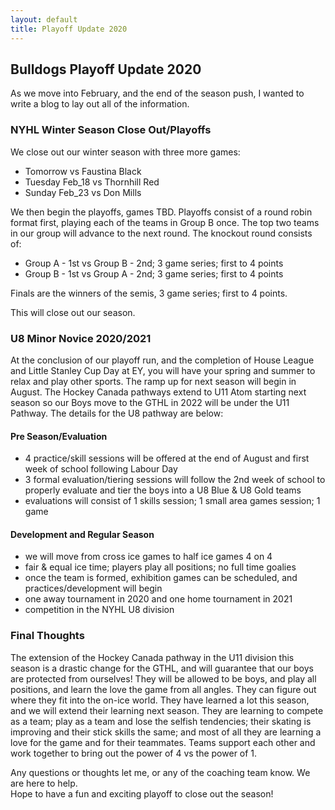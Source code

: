 ```yaml
---
layout: default
title: Playoff Update 2020
---
```


## Bulldogs Playoff Update 2020

As we move into February, and the end of the season push, I wanted to write a blog to lay out all of the information.

### NYHL Winter Season Close Out/Playoffs

We close out our winter season with three more games:
- Tomorrow vs Faustina Black
- Tuesday Feb_18 vs Thornhill Red
- Sunday Feb_23 vs Don Mills

We then begin the playoffs, games TBD. Playoffs consist of a round robin format first, playing each of the teams in Group B once. The top two teams in our group will advance to the next round. The knockout round consists of:

- Group A - 1st vs Group B - 2nd; 3 game series; first to 4 points
- Group B - 1st vs Group A - 2nd; 3 game series; first to 4 points

Finals are the winners of the semis, 3 game series; first to 4 points.

This will close out our season.

### U8 Minor Novice 2020/2021

At the conclusion of our playoff run, and the completion of House League and Little Stanley Cup Day at EY, you will have your spring and summer to relax and play other sports. The ramp up for next season will begin in August. The Hockey Canada pathways extend to U11 Atom starting next season so our Boys move to the GTHL in 2022 will be under the U11 Pathway. The details for the U8 pathway are below:

#### Pre Season/Evaluation
- 4 practice/skill sessions will be offered at the end of August and first week of school following Labour Day
- 3 formal evaluation/tiering sessions will follow the 2nd week of school to properly evaluate and tier the boys into a U8 Blue & U8 Gold teams
- evaluations will consist of 1 skills session; 1 small area games session; 1 game

#### Development and Regular Season
- we will move from cross ice games to half ice games 4 on 4
- fair & equal ice time; players play all positions; no full time goalies
- once the team is formed, exhibition games can be scheduled, and practices/development will begin
- one away tournament in 2020 and one home tournament in 2021
- competition in the NYHL U8 division

### Final Thoughts

The extension of the Hockey Canada pathway in the U11 division this season is a drastic change for the GTHL, and will guarantee that our boys are protected from ourselves! They will be allowed to be boys, and play all positions, and learn the love the game from all angles. They can figure out where they fit into the on-ice world. They have learned a lot this season, and we will extend their learning next season. They are learning to compete as a team; play as a team and lose the selfish tendencies; their skating is improving and their stick skills the same; and most of all they are learning a love for the game and for their teammates. Teams support each other and work together to bring out the power of 4 vs the power of 1.

Any questions or thoughts let me, or any of the coaching team know. We are here to help.  
Hope to have a fun and exciting playoff to close out the season!
